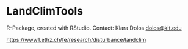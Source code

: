 # LandClimTools
R-Package, created with RStudio.
Contact: Klara Dolos dolos@kit.edu

https://www1.ethz.ch/fe/research/disturbance/landclim


